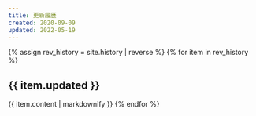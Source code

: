 ```yaml
---
title: 更新履歴
created: 2020-09-09
updated: 2022-05-19
---
```

{% assign rev_history = site.history | reverse %}
{% for item in rev_history %}
## <a name="{{ item.updated }}">{{ item.updated }}</a>
{{ item.content | markdownify }}
{% endfor %}
